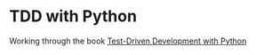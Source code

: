 # TDD with Python

Working through the book [Test-Driven Development with Python](http://chimera.labs.oreilly.com/books/1234000000754/index.html)

